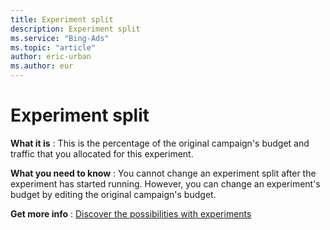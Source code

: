 ```yaml
---
title: Experiment split
description: Experiment split
ms.service: "Bing-Ads"
ms.topic: "article"
author: eric-urban
ms.author: eur
---
```


# Experiment split

**What it is** : This is the percentage of the original campaign's budget and traffic that you allocated for this experiment.

**What you need to know** : You cannot change an experiment split after the experiment has started running. However, you can change an experiment's budget by editing the original campaign's budget.

**Get more info** : [Discover the possibilities with experiments](../hlp_BA_CONC_Experiments_About.md)


